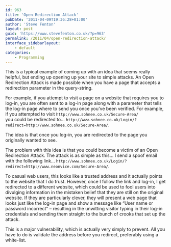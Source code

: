 ```yaml
---
id: 963
title: 'Open Redirection Attack'
pubDate: '2011-04-09T19:36:28+01:00'
author: 'Steve Fenton'
layout: post
guid: 'https://www.stevefenton.co.uk/?p=963'
permalink: /2011/04/open-redirection-attack/
interface_sidebarlayout:
    - default
categories:
    - Programming
---
```


This is a typical example of coming up with an idea that seems really helpful, but ending up opening up your site to simple attacks. An Open Redirection Attack is made possible when you have a page that accepts a redirection parameter in the query-string.

For example, if you attempt to visit a page on a website that requires you to log-in, you are often sent to a log-in page along with a parameter that tells the log-in page where to send you once you’ve been verified. For example, if you attempted to visit `http://www.sohnee.co.uk/Secure-Area/`  
 you could be redirected to… `http://www.sohnee.co.uk/Login/?redirect=http://www.sohnee.co.uk/Secure-Area/`.

The idea is that once you log-in, you are redirected to the page you originally wanted to see.

The problem with this idea is that you could become a victim of an Open Redirection Attack. The attack is as simple as this… I send a spoof email with the following link… `http://www.sohnee.co.uk/Login/?redirect=http://www.neonvice.com/Secure-Area/`.

To casual web users, this looks like a trusted address and it actually points to the website that I do trust. However, once I follow the link and log-in, I get redirected to a different website, which could be used to fool users into divulging information in the mistaken belief that they are still on the original website. If they are particularly clever, they will present a web page that looks just like the log-in page and show a message like “User name or password incorrect” – resulting in the unwitting visitor typing in their log-in credentials and sending them straight to the bunch of crooks that set up the attack.

This is a major vulnerability, which is actually very simply to prevent. All you have to do is validate the address before you redirect, preferably using a white-list.
